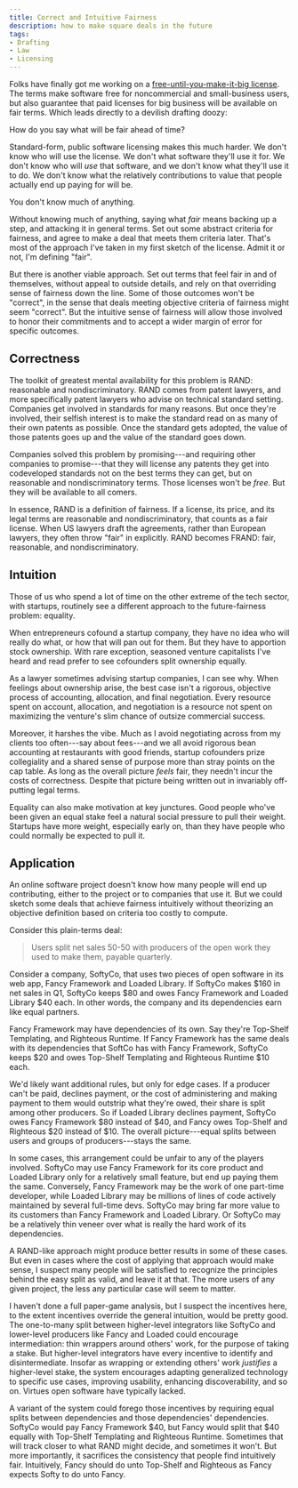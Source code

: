 ```yaml
---
title: Correct and Intuitive Fairness
description: how to make square deals in the future
tags:
- Drafting
- Law
- Licensing
---
```


Folks have finally got me working on a [free-until-you-make-it-big license](https://github.com/berneout/on-ramp-license/blob/master/license.md).  The terms make software free for noncommercial and small-business users, but also guarantee that paid licenses for big business will be available on fair terms.  Which leads directly to a devilish drafting doozy:

How do you say what will be fair ahead of time?

Standard-form, public software licensing makes this much harder.  We don't know who will use the license.  We don't what software they'll use it for.  We don't know who will _use_ that software, and we don't know what they'll use it to do.  We don't know what the relatively contributions to value that people actually end up paying for will be.

You don't know much of anything.

Without knowing much of anything, saying what _fair_ means backing up a step, and attacking it in general terms.  Set out some abstract criteria for fairness, and agree to make a deal that meets them criteria later.  That's most of the approach I've taken in my first sketch of the license.  Admit it or not, I'm defining "fair".

But there is another viable approach.  Set out terms that feel fair in and of themselves, without appeal to outside details, and rely on that overriding sense of fairness down the line.  Some of those outcomes won't be "correct", in the sense that deals meeting objective criteria of fairness might seem "correct".  But the intuitive sense of fairness will allow those involved to honor their commitments and to accept a wider margin of error for specific outcomes.

## Correctness

The toolkit of greatest mental availability for this problem is RAND: reasonable and nondiscriminatory.  RAND comes from patent lawyers, and more specifically patent lawyers who advise on technical standard setting.  Companies get involved in standards for many reasons.  But once they're involved, their selfish interest is to make the standard read on as many of their own patents as possible.  Once the standard gets adopted, the value of those patents goes up and the value of the standard goes down.

Companies solved this problem by promising---and requiring other companies to promise---that they will license any patents they get into codeveloped standards not on the best terms they can get, but on reasonable and nondiscriminatory terms.  Those licenses won't be _free_.  But they will be available to all comers.

In essence, RAND is a definition of fairness.  If a license, its price, and its legal terms are reasonable and nondiscriminatory, that counts as a fair license.  When US lawyers draft the agreements, rather than European lawyers, they often throw "fair" in explicitly. RAND becomes FRAND: fair, reasonable, and nondiscriminatory.

## Intuition

Those of us who spend a lot of time on the other extreme of the tech sector, with startups, routinely see a different approach to the future-fairness problem: equality.

When entrepreneurs cofound a startup company, they have no idea who will really do what, or how that will pan out for them.  But they have to apportion stock ownership.  With rare exception, seasoned venture capitalists I've heard and read prefer to see cofounders split ownership equally.

As a lawyer sometimes advising startup companies, I can see why.  When feelings about ownership arise, the best case isn't a rigorous, objective process of accounting, allocation, and final negotiation.  Every resource spent on account, allocation, and negotiation is a resource not spent on maximizing the venture's slim chance of outsize commercial success.

Moreover, it harshes the vibe.  Much as I avoid negotiating across from my clients too often---say about fees---and we all avoid rigorous bean accounting at restaurants with good friends, startup cofounders prize collegiality and a shared sense of purpose more than stray points on the cap table.  As long as the overall picture _feels_ fair, they needn't incur the costs of correctness.  Despite that picture being written out in invariably off-putting legal terms.

Equality can also make motivation at key junctures.  Good people who've been given an equal stake feel a natural social pressure to pull their weight.  Startups have more weight, especially early on, than they have people who could normally be expected to pull it.

## Application

An online software project doesn't know how many people will end up contributing, either to the project or to companies that use it.  But we could sketch some deals that achieve fairness intuitively without theorizing an objective definition based on criteria too costly to compute.

Consider this plain-terms deal:

> Users split net sales 50-50 with producers of the open work they used to make them, payable quarterly.

Consider a company, SoftyCo, that uses two pieces of open software in its web app, Fancy Framework and Loaded Library.  If SoftyCo makes $160 in net sales in Q1, SoftyCo keeps $80 and owes Fancy Framework and Loaded Library $40 each.  In other words, the company and its dependencies earn like equal partners.

Fancy Framework may have dependencies of its own.  Say they're Top-Shelf Templating, and Righteous Runtime.  If Fancy Framework has the same deals with its dependencies that SoftCo has with Fancy Framework, SoftyCo keeps $20 and owes Top-Shelf Templating and Righteous Runtime $10 each.

We'd likely want additional rules, but only for edge cases.  If a producer can't be paid, declines payment, or the cost of administering and making payment to them would outstrip what they're owed, their share is split among other producers.  So if Loaded Library declines payment, SoftyCo owes Fancy Framework $80 instead of $40, and Fancy owes Top-Shelf and Righteous $20 instead of $10.  The overall picture---equal splits between users and groups of producers---stays the same.

In some cases, this arrangement could be unfair to any of the players involved.  SoftyCo may use Fancy Framework for its core product and Loaded Library only for a relatively small feature, but end up paying them the same.  Conversely, Fancy Framework may be the work of one part-time developer, while Loaded Library may be millions of lines of code actively maintained by several full-time devs.  SoftyCo may bring far more value to its customers than Fancy Framework and Loaded Library.  Or SoftyCo may be a relatively thin veneer over what is really the hard work of its dependencies.

A RAND-like approach might produce better results in some of these cases.  But even in cases where the cost of applying that approach would make sense, I suspect many people will be satisfied to recognize the principles behind the easy split as valid, and leave it at that.  The more users of any given project, the less any particular case will seem to matter.

I haven't done a full paper-game analysis, but I suspect the incentives here, to the extent incentives override the general intuition, would be pretty good.  The one-to-many split between higher-level integrators like SoftyCo and lower-level producers like Fancy and Loaded could encourage intermediation: thin wrappers around others' work, for the purpose of taking a stake.  But higher-level integrators have every incentive to identify and disintermediate.  Insofar as wrapping or extending others' work _justifies_ a higher-level stake, the system encourages adapting generalized technology to specific use cases, improving usability, enhancing discoverability, and so on.  Virtues open software have typically lacked.

A variant of the system could forego those incentives by requiring equal splits between dependencies and those dependencies' dependencies.  SoftyCo would pay Fancy Framework $40, but Fancy would split that $40 equally with Top-Shelf Templating and Righteous Runtime.  Sometimes that will track closer to what RAND might decide, and sometimes it won't.  But more importantly, it sacrifices the consistency that people find intuitively fair.  Intuitively, Fancy should do unto Top-Shelf and Righteous as Fancy expects Softy to do unto Fancy.
